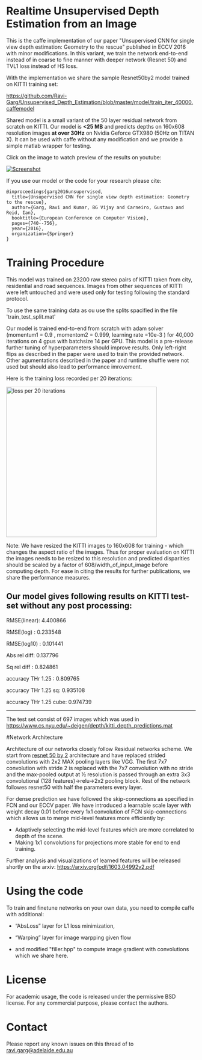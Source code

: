 # Realtime Unsupervised Depth Estimation from an Image

This is the caffe implementation of our paper "Unsupervised CNN for single view depth estimation: Geometry to the rescue" published in ECCV 2016 with minor modifications. In this variant, we train the network end-to-end instead of in coarse to fine manner with deeper network (Resnet 50) and TVL1 loss instead of HS loss. 

With the implementation we share the sample Resnet50by2 model trained on KITTI training set:

https://github.com/Ravi-Garg/Unsupervised_Depth_Estimation/blob/master/model/train_iter_40000.caffemodel


Shared model is a small variant of the 50 layer residual network from scratch on KITTI.
Our model is **<25 MB** and predicts depths on 160x608 resolution images **at over 30Hz** on Nvidia Geforce GTX980 (50Hz on TITAN X). It can be used with caffe without any modification and we provide a simple matlab wrapper for testing.

Click on the image to watch preview of the results on youtube:

[![Screenshot](https://img.youtube.com/vi/Fut885qvBvQ/0.jpg)](https://www.youtube.com/watch?v=Fut885qvBvQ)

If you use our model or the code for your research please cite:
```
@inproceedings{garg2016unsupervised,
  title={Unsupervised CNN for single view depth estimation: Geometry to the rescue},
  author={Garg, Ravi and Kumar, BG Vijay and Carneiro, Gustavo and Reid, Ian},
  booktitle={European Conference on Computer Vision},
  pages={740--756},
  year={2016},
  organization={Springer}
}
```

# Training Procedure
This model was trained on 23200 raw stereo pairs of KITTI taken from city, residential and road sequences. Images from other sequences of KITTI were left untouched and were used only for testing following the standard protocol.

To use the same training data as ou use the splits spacified in the file 'train_test_split.mat'


Our model is trained end-to-end from scratch with adam solver (momentum1 = 0.9 , momentom2 = 0.999, learning rate =10e-3 ) for 40,000 iterations on 4 gpus with batchsize 14 per GPU. This model is a pre-release further tuning of hyperparameters should improve results. Only left-right flips as described in the paper were used to train the provided network. Other agumentations described in the paper and runtime shuffle were not used but should also lead to performance imrovement.

Here is the training loss recorded per 20 iterations: 

<img src="https://github.com/Ravi-Garg/Unsupervised_Depth_Estimation/blob/master/model/train.png" alt="loss per 20 iterations " width="400">

Note: We have resized the KITTI images to 160x608 for training - which changes the aspect ratio of the images. Thus for proper evaluation on KITTI the images needs to be resized to this resolution and predicted disparities should be scaled by a factor of 608/width_of_input_image before computing depth. For ease in citing the results for further publications, we share the performance measures.

Our model gives following results on KITTI test-set without any post processing: 
---------------------------------------------------------------------

RMSE(linear):   4.400866

RMSE(log)   :   0.233548

RMSE(log10)   :   0.101441

Abs rel diff:   0.137796

Sq rel diff :   0.824861

accuracy THr 1.25 :   0.809765

accuracy THr 1.25 sq:   0.935108

accuracy THr 1.25 cube:   0.974739

---------------------------------------------------------------------

The test set consist of 697 images which was used in  https://www.cs.nyu.edu/~deigen/depth/kitti_depth_predictions.mat

#Network Architecture

Architecture of our networks closely follow Residual networks scheme. We start from [resnet 50 by 2](https://github.com/jay-mahadeokar/pynetbuilder/tree/master/models/imagenet)
 architecture and have replaced strided convolutions with 2x2 MAX pooling layers like VGG. The first 7x7 convolution with stride 2 is replaced with the 7x7 convolution with no stride and the max-pooled output at ½ resolution is passed through an extra 3x3 convolutional (128 features)->relu->2x2 pooling block. Rest of the network followes resnet50 with half the parameters every layer.

For dense prediction we have followed the skip-connections as specified in FCN and our ECCV paper. 
We have introduced a learnable scale layer with weight decay 0.01 before every 1x1 convolution of FCN skip-connections which allows us to merge mid-level features more efficiently by:

* Adaptively selecting the mid-level features which are more correlated to depth of the scene.
* Making 1x1 convolutions for projections more stable for end to end training.

Further analysis and visualizations of learned features will be released shortly on the arxiv:
https://arxiv.org/pdf/1603.04992v2.pdf

# Using the code

To train and finetune networks on your own data, you need to compile caffe with additional:
* “AbsLoss” layer for L1 loss minimization, 

* “Warping” layer for image warpping given flow

* and modified "filler.hpp" to compute image gradient with convolutions which we share here.


# License
For academic usage, the code is released under the permissive BSD license. For any commercial purpose, please contact the authors.

# Contact
Please report any known issues on this thread of to ravi.garg@adelaide.edu.au



